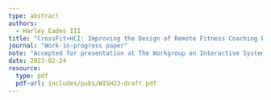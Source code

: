 ```yaml
---
type: abstract
authors:
  - Harley Eades III
title: "CrossFit+HCI: Improving the Design of Remote Fitness Coaching Platforms"
journal: "Work-in-progress paper"
note: "Accepted for presentation at The Workgroup on Interactive Systems in Healthcare (WISH) workshop 2023 colocated with CHI 2023."
date: 2023-02-24
resource:
  type: pdf
  pdf-url: includes/pubs/WISH23-draft.pdf
---
```

